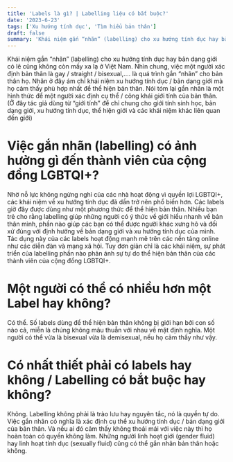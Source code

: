 ```yaml
---
title: 'Labels là gì? | Labelling liệu có bắt buộc?'
date: '2023-6-23'
tags: ['Xu hướng tính dục', 'Tìm hiểu bản thân']
draft: false
summary: 'Khái niệm gắn “nhãn” (labelling) cho xu hướng tính dục hay bản dạng giới có lẽ cũng không còn mấy xa lạ ở Việt Nam. '
---
```


Khái niệm gắn “nhãn” (labelling) cho xu hướng tính dục hay bản dạng giới có lẽ cũng không còn mấy xa lạ ở Việt Nam. Nhìn chung, việc một người xác định bản thân là gay / straight / bisexual,.... là quá trình gắn “nhãn” cho bản thân họ. Nhãn ở đây ám chỉ khái niệm xu hướng tính dục / bản dạng giới mà họ cảm thấy phù hợp nhất để thể hiện bản thân. Nói tóm lại gắn nhãn là một hình thức để một người xác định cụ thể / công khái giới tính của bản thân. (Ở đây tác giả dùng từ “giới tính” để chỉ chung cho giới tính sinh học, bản dạng giới, xu hướng tính dục, thể hiện giới và các khái niệm khác liên quan đến giới)

# **Việc gắn nhãn (labelling) có ảnh hưởng gì đến thành viên của cộng đồng LGBTQI+?**

Nhờ nỗ lực không ngừng nghỉ của các nhà hoạt động vì quyền lợi LGBTQI+, các khái niệm về xu hướng tính dục đã dần trở nên phổ biến hơn. Các labels giờ đây được dùng như một phương thức để thể hiện bản thân. Nhiều bạn trẻ cho rằng labelling giúp những người có ý thức về giới hiểu nhanh về bản thân mình, phần nào giúp các bạn có thể được người khác xưng hô và đối xử đúng với định hướng về bản dạng giới và xu hướng tính dục của mình. Tác dụng này của các labels hoạt động mạnh mẽ trên các nền tảng online như các diễn đàn và mạng xã hội. Tuy đơn giản chỉ là các khái niệm, sự phát triển của labelling phần nào phản ánh sự tự do thể hiện bản thân của các thành viên của cộng đồng LGBTQI+.

# **Một người có thể có nhiều hơn một Label hay không?**

Có thể. Số labels dùng để thể hiện bản thân không bị giới hạn bởi con số nào cả, miễn là chúng không mâu thuẫn với nhau về mặt định nghĩa. Một người có thể vừa là bisexual vừa là demisexual, nếu họ cảm thấy như vậy.

# **Có nhất thiết phải có labels hay không / Labelling có bắt buộc hay không?**

Không. Labelling không phải là trào lưu hay nguyên tắc, nó là quyền tự do. Việc gắn nhãn có nghĩa là xác định cụ thể xu hướng tính dục / bản dạng giới của bản thân. Và nếu ai đó cảm thấy không thoải mái với việc này thì họ hoàn toàn có quyền không làm. Những người linh hoạt giới (gender fluid) hay linh hoạt tính dục (sexually fluid) cũng có thể gắn nhãn bản thân hoặc không.
